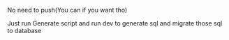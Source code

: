 No need to push(You can if you want tho)

Just run Generate script and run dev to generate sql and migrate those sql to database

